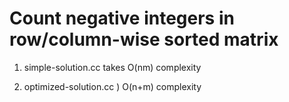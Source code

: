 Count negative integers in row/column-wise sorted matrix
========================================================


1. simple-solution.cc takes O(nm) complexity

2. optimized-solution.cc ) O(n+m) complexity
